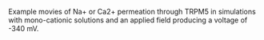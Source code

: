 Example movies of Na+ or Ca2+ permeation through TRPM5 in simulations with mono-cationic solutions and an applied field producing a voltage of -340 mV.
